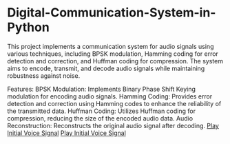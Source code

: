 # Digital-Communication-System-in-Python

This project implements a communication system for audio signals using various techniques, including BPSK modulation, Hamming coding for error detection and correction, and Huffman coding for compression. The system aims to encode, transmit, and decode audio signals while maintaining robustness against noise.

Features:
BPSK Modulation: Implements Binary Phase Shift Keying modulation for encoding audio signals.
Hamming Coding: Provides error detection and correction using Hamming codes to enhance the reliability of the transmitted data.
Huffman Coding: Utilizes Huffman coding for compression, reducing the size of the encoded audio data.
Audio Reconstruction: Reconstructs the original audio signal after decoding.
[Play Initial Voice Signal](link-to-initial-voice-signal-audio-file.mp3)
[Play Initial Voice Signal](link-to-initial-voice-signal-audio-file.mp3)

